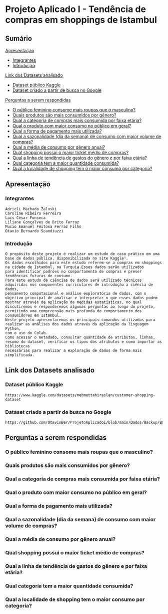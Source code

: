 # Projeto Aplicado I - Tendência de compras em shoppings de Istambul
## Sumário
[Apresentação](https://github.com/OtavioBer/ProjetoAplicadoI#apresenta%C3%A7%C3%A3o)
- [Integrantes](https://github.com/OtavioBer/ProjetoAplicadoI#integrantes)
- [Introdução](https://github.com/OtavioBer/ProjetoAplicadoI#introdu%C3%A7%C3%A3o)

[Link dos Datasets analisado](https://github.com/OtavioBer/ProjetoAplicadoI#link-dos-datasets-analisado)
- [Dataset público Kaggle](https://github.com/OtavioBer/ProjetoAplicadoI#dataset-p%C3%BAblico-kaggle)
- [Dataset criado a partir de busca no Google](https://github.com/OtavioBer/ProjetoAplicadoI#dataset-criado-a-partir-de-busca-no-google)

[Perguntas a serem respondidas](https://github.com/OtavioBer/ProjetoAplicadoI#perguntas-a-serem-respondidas)
- [O público feminino consome mais roupas que o masculino?](https://github.com/OtavioBer/ProjetoAplicadoI#o-p%C3%BAblico-feminino-consome-mais-roupas-que-o-masculino)
- [Quais produtos são mais consumidos por gênero?](https://github.com/OtavioBer/ProjetoAplicadoI#qual-a-categoria-de-compras-mais-consumida-por-faixa-et%C3%A1ria) 
- [Qual a categoria de compras mais consumida por faixa etária?](https://github.com/OtavioBer/ProjetoAplicadoI#qual-a-categoria-de-compras-mais-consumida-por-faixa-et%C3%A1ria)
- [Qual o produto com maior consumo no público em geral?](https://github.com/OtavioBer/ProjetoAplicadoI#qual-o-produto-com-maior-consumo-no-p%C3%BAblico-em-geral)
- [Qual a forma de pagamento mais utilizada?](https://github.com/OtavioBer/ProjetoAplicadoI#qual-a-forma-de-pagamento-mais-utilizada)
- [Qual a sazonalidade (dia da semana) de consumo com maior volume de compras?](https://github.com/OtavioBer/ProjetoAplicadoI#qual-a-sazonalidade-dia-da-semana-de-consumo-com-maior-volume-de-compras)
- [Qual a média de consumo por gênero anual?](https://github.com/OtavioBer/ProjetoAplicadoI#qual-a-m%C3%A9dia-de-consumo-por-g%C3%AAnero-anual)
- [Qual shopping possui o maior ticket médio de compras?](https://github.com/OtavioBer/ProjetoAplicadoI#qual-shopping-possui-o-maior-ticket-m%C3%A9dio-de-compras)
- [Qual a linha de tendência de gastos do gênero e por faixa etária?](https://github.com/OtavioBer/ProjetoAplicadoI#qual-a-linha-de-tend%C3%AAncia-de-gastos-do-g%C3%AAnero-e-por-faixa-et%C3%A1ria)
- [Qual categoria tem a maior quantidade consumida?](https://github.com/OtavioBer/ProjetoAplicadoI#qual-categoria-tem-a-maior-quantidade-consumida)
- [Qual a localidade de shopping tem o maior consumo por categoria?](https://github.com/OtavioBer/ProjetoAplicadoI#qual-a-localidade-de-shopping-tem-o-maior-consumo-por-categoria)




## Apresentação
### Integrantes
	Adrieli Machado Zaluski
	Caroline Ribeiro Ferreira 
	Lais César Fonseca 
	Liliane Gonçalves de Brito Ferraz 
	Mucio Emanuel Feitosa Ferraz Filho
	Otavio Bernardo Scandiuzzi


### Introdução

	O propósito deste projeto é realizar um estudo de caso prático em uma base de dados pública, disponibilizada no site Kaggle¹. 
	Os dados escolhidos para este estudo referem-se a compras em shoppings na cidade de Istambul, na Turquia.Esses dados serão utilizados
	para identificar padrões no comportamento de compras e prever tendências futuras de consumo. 
	Para este estudo de ciências de dados será utilizado técnicas adquiridas nos componentes curriculares de introdução a ciência de dados,
	pensamento computacional e análise exploratória de dados, com o objetivo principal de analisar e interpretar o que esses dados podem 
	mostrar através de aplicação de medidas estatísticas, no qual discutiremos e responderemos algumas perguntas ao longo do projeto, 
	permitindo uma compreensão mais profunda do comportamento dos consumidores em Istambul.
	Neste projeto apresentaremos os principais comandos utilizados para realizar as análises dos dados através da aplicação da linguagem Python,
	com o uso do Colab. 
	Como acessar o metadado, consultar quantidade de atributos, linhas, resumo do dataset, verificar os tipos dos atributos e como importar as bibliotecas
	necessárias para realizar a exploração de dados de forma mais simplificada.


## Link dos Datasets analisado
### Dataset público Kaggle 
	https://www.kaggle.com/datasets/mehmettahiraslan/customer-shopping-dataset
  
### Dataset criado a partir de busca no Google
	https://github.com/OtavioBer/ProjetoAplicadoI/blob/main/Dados/Backup/Base_Google_Endere%C3%A7o_Shoppings_Istambul.xlsx


## Perguntas a serem respondidas
### O público feminino consome mais roupas que o masculino? 

### Quais produtos são mais consumidos por gênero? 

### Qual a categoria de compras mais consumida por faixa etária? 

### Qual o produto com maior consumo no público em geral? 

### Qual a forma de pagamento mais utilizada? 

### Qual a sazonalidade (dia da semana) de consumo com maior volume de compras? 

### Qual a média de consumo por gênero anual? 

### Qual shopping possui o maior ticket médio de compras? 

### Qual a linha de tendência de gastos do gênero e por faixa etária? 

### Qual categoria tem a maior quantidade consumida? 

### Qual a localidade de shopping tem o maior consumo por categoria? 
